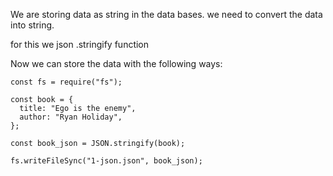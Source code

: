 We are storing data as string in the data bases. we need to convert the data into string.

for this we json .stringify function

Now we can store the data with the following ways:

```
const fs = require("fs");

const book = {
  title: "Ego is the enemy",
  author: "Ryan Holiday",
};

const book_json = JSON.stringify(book);

fs.writeFileSync("1-json.json", book_json);

```

